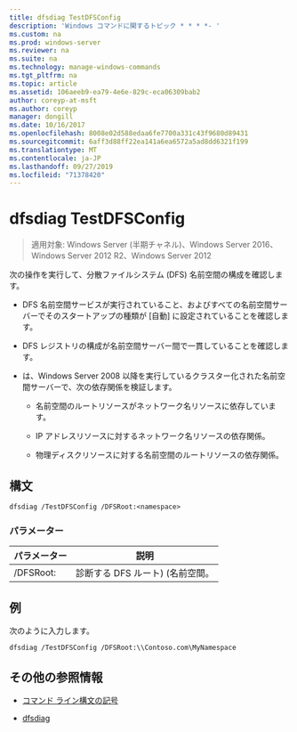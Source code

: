 ```yaml
---
title: dfsdiag TestDFSConfig
description: 'Windows コマンドに関するトピック * * * *- '
ms.custom: na
ms.prod: windows-server
ms.reviewer: na
ms.suite: na
ms.technology: manage-windows-commands
ms.tgt_pltfrm: na
ms.topic: article
ms.assetid: 106aeeb9-ea79-4e6e-829c-eca06309bab2
author: coreyp-at-msft
ms.author: coreyp
manager: dongill
ms.date: 10/16/2017
ms.openlocfilehash: 8008e02d588edaa6fe7700a331c43f9680d89431
ms.sourcegitcommit: 6aff3d88ff22ea141a6ea6572a5ad8dd6321f199
ms.translationtype: MT
ms.contentlocale: ja-JP
ms.lasthandoff: 09/27/2019
ms.locfileid: "71378420"
---
```

# <a name="dfsdiag-testdfsconfig"></a>dfsdiag TestDFSConfig

>適用対象: Windows Server (半期チャネル)、Windows Server 2016、Windows Server 2012 R2、Windows Server 2012

次の操作を実行して、分散ファイルシステム \(DFS\) 名前空間の構成を確認します。  
  
-   DFS 名前空間サービスが実行されていること、およびすべての名前空間サーバーでそのスタートアップの種類が [自動] に設定されていることを確認します。  
  
-   DFS レジストリの構成が名前空間サーバー間で一貫していることを確認します。  
  
-   は、Windows Server 2008 以降を実行しているクラスター化された名前空間サーバーで、次の依存関係を検証します。  
  
    -   名前空間のルートリソースがネットワーク名リソースに依存しています。  
  
    -   IP アドレスリソースに対するネットワーク名リソースの依存関係。  
  
    -   物理ディスクリソースに対する名前空間のルートリソースの依存関係。  
  
  
  
## <a name="syntax"></a>構文  
  
```  
dfsdiag /TestDFSConfig /DFSRoot:<namespace>  
```  
  
### <a name="parameters"></a>パラメーター  
  
|       パラメーター       |               説明               |
|-----------------------|-----------------------------------------|
| \/DFSRoot:<namespace> | 診断する DFS ルート\) \(名前空間。 |
  
## <a name="BKMK_Examples"></a>例  
次のように入力します。  
  
```  
dfsdiag /TestDFSConfig /DFSRoot:\\Contoso.com\MyNamespace  
```  
  
## <a name="additional-references"></a>その他の参照情報  
  
-   [コマンド ライン構文の記号](command-line-syntax-key.md)  
  
-   [dfsdiag](dfsdiag.md)  
  

